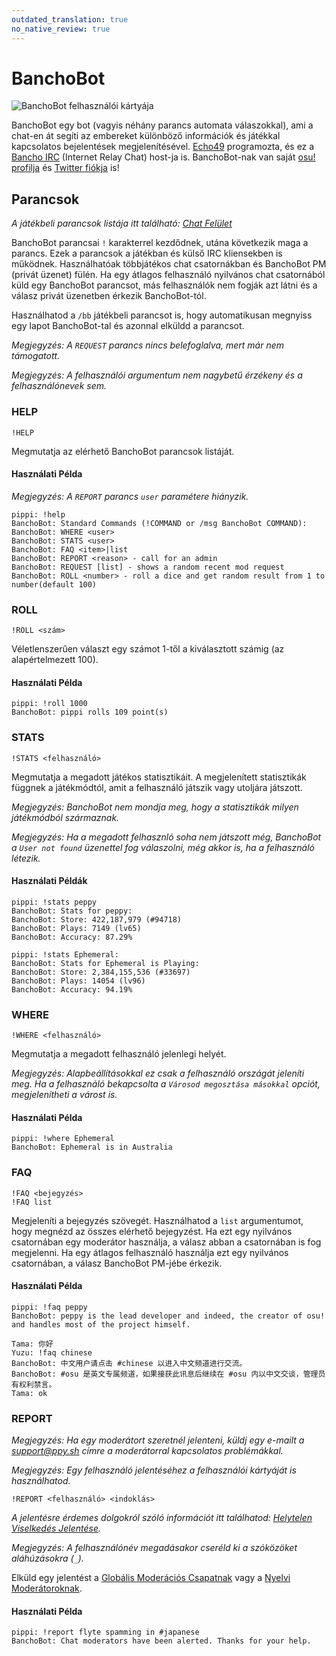 ```yaml
---
outdated_translation: true
no_native_review: true
---
```


# BanchoBot

![BanchoBot felhasználói kártyája](img/BanchoBot.jpg "BanchoBot felhasználói kártyája")

BanchoBot egy bot (vagyis néhány parancs automata válaszokkal), ami a chat-en át segíti az embereket különböző információk és játékkal kapcsolatos bejelentések megjelenítésével. [Echo49](https://osu.ppy.sh/users/431) programozta, és ez a [Bancho IRC](/wiki/Community/Internet_Relay_Chat) (Internet Relay Chat) host-ja is. BanchoBot-nak van saját [osu! profilja](https://osu.ppy.sh/users/3) és [Twitter fiókja](https://twitter.com/banchoboat) is!

## Parancsok

*A játékbeli parancsok listája itt található: [Chat Felület](/wiki/Client/Interface/Chat_console#commands-list)*

BanchoBot parancsai `!` karakterrel kezdődnek, utána következik maga a parancs. Ezek a parancsok a játékban és külső IRC kliensekben is működnek. Használhatóak többjátékos chat csatornákban és BanchoBot PM (privát üzenet) fülén. Ha egy átlagos felhasználó nyilvános chat csatornából küld egy BanchoBot parancsot, más felhasználók nem fogják azt látni és a válasz privát üzenetben érkezik BanchoBot-tól.

Használhatod a `/bb` játékbeli parancsot is, hogy automatikusan megnyiss egy lapot BanchoBot-tal és azonnal elküldd a parancsot.

*Megjegyzés: A `REQUEST` parancs nincs belefoglalva, mert már nem támogatott.*

*Megjegyzés: A felhasználói argumentum nem nagybetű érzékeny és a felhasználónevek sem.*

### HELP

```
!HELP
```

Megmutatja az elérhető BanchoBot parancsok listáját.

#### Használati Példa

*Megjegyzés: A `REPORT` parancs `user` paramétere hiányzik.*

```
pippi: !help
BanchoBot: Standard Commands (!COMMAND or /msg BanchoBot COMMAND):
BanchoBot: WHERE <user>
BanchoBot: STATS <user>
BanchoBot: FAQ <item>|list
BanchoBot: REPORT <reason> - call for an admin
BanchoBot: REQUEST [list] - shows a random recent mod request
BanchoBot: ROLL <number> - roll a dice and get random result from 1 to number(default 100)
```

### ROLL

```
!ROLL <szám>
```

Véletlenszerűen választ egy számot 1-től a kiválasztott számig (az alapértelmezett 100).

#### Használati Példa

```
pippi: !roll 1000
BanchoBot: pippi rolls 109 point(s)
```

### STATS

```
!STATS <felhasználó>
```

Megmutatja a megadott játékos statisztikáit. A megjelenített statisztikák függnek a játékmódtól, amit a felhasználó játszik vagy utoljára játszott.

*Megjegyzés: BanchoBot nem mondja meg, hogy a statisztikák milyen játékmódból származnak.*

*Megjegyzés: Ha a megadott felhasznló soha nem játszott még, BanchoBot a `User not found` üzenettel fog válaszolni, még akkor is, ha a felhasználó létezik.*

#### Használati Példák

```
pippi: !stats peppy
BanchoBot: Stats for peppy:
BanchoBot: Store: 422,187,979 (#94718)
BanchoBot: Plays: 7149 (lv65)
BanchoBot: Accuracy: 87.29%
```

```
pippi: !stats Ephemeral:
BanchoBot: Stats for Ephemeral is Playing:
BanchoBot: Store: 2,384,155,536 (#33697)
BanchoBot: Plays: 14054 (lv96)
BanchoBot: Accuracy: 94.19%
```

### WHERE

```
!WHERE <felhasználó>
```

Megmutatja a megadott felhasználó jelenlegi helyét.

*Megjegyzés: Alapbeállításokkal ez csak a felhasználó országát jeleníti meg. Ha a felhasználó bekapcsolta a `Városod megosztása másokkal` opciót, megjelenítheti a várost is.*

#### Használati Példa

```
pippi: !where Ephemeral
BanchoBot: Ephemeral is in Australia
```

### FAQ

```
!FAQ <bejegyzés>
!FAQ list
```

Megjeleníti a bejegyzés szövegét. Használhatod a `list` argumentumot, hogy megnézd az összes elérhető bejegyzést. Ha ezt egy nyilvános csatornában egy moderátor használja, a válasz abban a csatornában is fog megjelenni. Ha egy átlagos felhasználó használja ezt egy nyilvános csatornában, a válasz BanchoBot PM-jébe érkezik.

#### Használati Példa

```
pippi: !faq peppy
BanchoBot: peppy is the lead developer and indeed, the creator of osu! and handles most of the project himself.
```

```
Tama: 你好
Yuzu: !faq chinese
BanchoBot: 中文用户请点击 #chinese 以进入中文频道进行交流。
BanchoBot: #osu 是英文专属频道，如果接获此讯息后继续在 #osu 内以中文交谈，管理员有权利禁言。
Tama: ok
```

### REPORT

*Megjegyzés: Ha egy moderátort szeretnél jelenteni, küldj egy e-mailt a [support@ppy.sh](mailto:support@ppy.sh) címre a moderátorral kapcsolatos problémákkal.*

*Megjegyzés: Egy felhasználó jelentéséhez a felhasználói kártyáját is használhatod.*

```
!REPORT <felhasználó> <indoklás>
```

*A jelentésre érdemes dolgokról szóló információt itt találhatod: [Helytelen Viselkedés Jelentése](/wiki/Reporting_bad_behaviour).*

*Megjegyzés: A felhasználónév megadásakor cseréld ki a szóközöket aláhúzásokra (`_`).*

Elküld egy jelentést a [Globális Moderációs Csapatnak](/wiki/People/The_Team/Global_Moderation_Team) vagy a [Nyelvi Moderátoroknak](/wiki/People/The_Team/Global_Moderation_Team#grouped-by-languages-moderated).

#### Használati Példa

```
pippi: !report flyte spamming in #japanese
BanchoBot: Chat moderators have been alerted. Thanks for your help.
```
